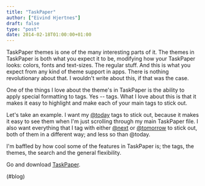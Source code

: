 ```yaml
---
title: "TaskPaper"
author: ["Eivind Hjertnes"]
draft: false
type: "post"
date: 2014-02-18T01:00:00+01:00
---
```


TaskPaper themes is one of the many interesting parts of it. The themes
in TaskPaper is both what you expect it to be, modifying how your
TaskPaper looks: colors, fonts and text-sizes. The regular stuff. And
this is what you expect from any kind of theme support in apps. There is
nothing revolutionary about that. I wouldn't write about this, if that
was the case.

One of the things I love about the theme's in TaskPaper is the ability
to apply special formatting to tags. Yes -- tags. What I love about this
is that it makes it easy to highlight and make each of your main tags to
stick out.

Let's take an example. I want my [@today](<https://micro.blog/today>) tags
to stick out, because it makes it easy to see them when I'm just
scrolling through my main TaskPaper file. I also want everything that I
tag with either [@next](<https://micro.blog/next>) or
[@tomorrow](<https://micro.blog/tomorrow>) to stick out, both of them in a
different way; and less so than @today.

I'm baffled by how cool some of the features in TaskPaper is; the tags,
the themes, the search and the general flexibility.

Go and download
[TaskPaper](http://www.hogbaysoftware.com/products/taskpaper).

(#blog)
